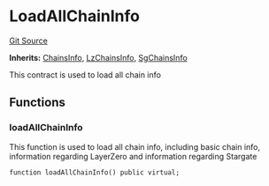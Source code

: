 # LoadAllChainInfo
[Git Source](https://github.com/ArshanKhanifar/queso/blob/6e395efa3ba1ede04789349c7913763f72d9d714/src/LoadAllChainInfo.sol)

**Inherits:**
[ChainsInfo](/src/ChainsInfo.sol/contract.ChainsInfo.md), [LzChainsInfo](/src/LzChainsInfo.sol/contract.LzChainsInfo.md), [SgChainsInfo](/src/SgChainsInfo.sol/contract.SgChainsInfo.md)

This contract is used to load all chain info


## Functions
### loadAllChainInfo

This function is used to load all chain info, including basic chain info, information regarding
LayerZero and information regarding Stargate


```solidity
function loadAllChainInfo() public virtual;
```

